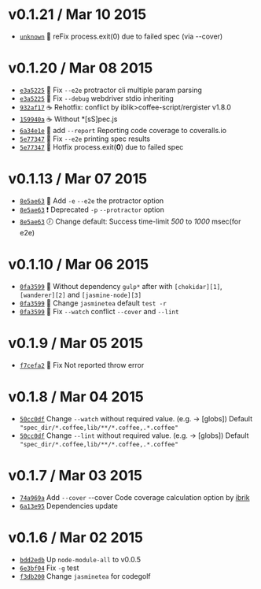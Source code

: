 v0.1.21 / Mar 10 2015
=========================
 * [`unknown`][unknown] :bug: reFix process.exit(0) due to failed spec (via --cover)

v0.1.20 / Mar 08 2015
=========================
 * [`e3a5225`][e3a5225] :bug: Fix `--e2e` protractor cli multiple param parsing
 * [`e3a5225`][e3a5225] :bug: Fix `--debug` webdriver stdio inheriting
 * [`932af17`][932af17] :coffee: Rehotfix: conflict by iblik>coffee-script/rergister v1.8.0
 * [`159940a`][159940a] :coffee: Without *[sS]pec.js
 * [`6a34e1e`][6a34e1e] :green_heart: add `--report` Reporting code coverage to coveralls.io
 * [`5e77347`][5e77347] :bug: Fix `--e2e` printing spec results
 * [`5e77347`][5e77347] :bug: Hotfix process.exit(__0__) due to failed spec

[e3a5225]: https://github.com/59naga/jasminetea/commit/e3a52257e82525eb23388fc58b4b1bd9602e3b29
[932af17]: https://github.com/59naga/jasminetea/commit/932af1739302eadbb46009177d3bf7f49483e823
[159940a]: https://github.com/59naga/jasminetea/commit/159940a69ad0bc23c4c1d854119b48cf2815d9d6
[6a34e1e]: https://github.com/59naga/jasminetea/commit/6a34e1ec8f50937933f2f9ab9ad44a304fa02c7c
[5e77347]: https://github.com/59naga/jasminetea/commit/5e77347558ec0769ea7b1fd22ec4dcbe921308c9

v0.1.13 / Mar 07 2015
=========================
 * [`8e5ae63`][8e5ae63] :sushi: Add `-e` `--e2e` the protractor option
 * [`8e5ae63`][8e5ae63] :exclamation: Deprecated `-p` `--protractor` option
 * [`8e5ae63`][8e5ae63] :clock7: Change default: Success time-limit _500_ to _1000_ msec(for e2e)

[8e5ae63]: https://github.com/59naga/jasminetea/commit/8e5ae63640ddc5614ace5e12e2e4d9e38a8f6ceb

v0.1.10 / Mar 06 2015
=========================
 * [`0fa3599`][0fa3599] :lipstick: Without dependency `gulp*` after with `[chokidar][1]`,`[wanderer][2]` and `[jasmine-node][3]`
 * [`0fa3599`][0fa3599] :lipstick: Change `jasminetea` default `test -r`
 * [`0fa3599`][0fa3599] :bug: Fix `--watch` conflict `--cover` and `--lint`

[0fa3599]: https://github.com/59naga/jasminetea/commit/0fa3599a53e88a18c1fcaebcb9b44ed5ded92026

[1]: https://github.com/paulmillr/chokidar
[2]: https://github.com/59naga/wanderer
[3]: https://github.com/mhevery/jasmine-node

v0.1.9 / Mar 05 2015
=========================
 * [`f7cefa2`][f7cefa2] :bug: Fix Not reported throw error

[f7cefa2]: https://github.com/59naga/jasminetea/commit/f7cefa2be1bf27f27b8feec815f5ed8e3e66dc46

v0.1.8 / Mar 04 2015
=========================
 * [`50cc0df`][50cc0df] Change `--watch` without required value. (e.g. <globs> -> [globs])
    Default `"spec_dir/*.coffee,lib/**/*.coffee,.*.coffee"`
 * [`50cc0df`][50cc0df] Change `--lint` without required value. (e.g. <globs> -> [globs])
    Default `"spec_dir/*.coffee,lib/**/*.coffee,.*.coffee"`

[50cc0df]: https://github.com/59naga/jasminetea/commit/50cc0df352a9773c796bcfeba6e8d27fa5cabf00


v0.1.7 / Mar 03 2015
=========================
 * [`74a969a`][74a969a] Add `--cover` --cover Code coverage calculation option by [ibrik][1]
 * [`6a13e95`][6a13e95] Dependencies update

[74a969a]: https://github.com/59naga/jasminetea/commit/74a969a3b5cdf7d7e67aab200b4add65638a7791
[6a13e95]: https://github.com/59naga/jasminetea/commit/6a13e95593bf3ca960bed7ecb5a0f43ebe8124e0

v0.1.6 / Mar 02 2015
=========================
 * [`bdd2edb`][bdd2edb] Up `node-module-all` to v0.0.5
 * [`6e3bf04`][6e3bf04] Fix `-g` test
 * [`f3db200`][f3db200] Change `jasminetea` for codegolf

[bdd2edb]: https://github.com/59naga/node-module-all/commit/bdd2edb0664420a011c6b4d1bf92e9cc61974ac3
[6e3bf04]: https://github.com/59naga/jasminetea/commit/6e3bf04bf233459e632e3cfde8fb7d638f0ae347
[f3db200]: https://github.com/59naga/jasminetea/commit/f3db2008c93f30cac4d365fa341350643e7c2679

[1]: https://github.com/Constellation/ibrik

[unknown]: https://github.com/59naga/jasminetea/commit/